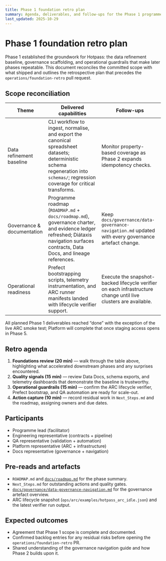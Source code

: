 ```yaml
---
title: Phase 1 foundation retro plan
summary: Agenda, deliverables, and follow-ups for the Phase 1 programme retrospective.
last_updated: 2025-10-29
---
```


# Phase 1 foundation retro plan

Phase 1 established the groundwork for Hotpass: the data refinement baseline,
governance scaffolding, and operational guardrails that make later phases
repeatable. This document reconciles the committed scope with what shipped and
outlines the retrospective plan that precedes the `operations/foundation-retro`
pull request.

## Scope reconciliation

| Theme                      | Delivered capabilities                                                                                                                                                              | Follow-ups                                                                                                      |
| -------------------------- | ----------------------------------------------------------------------------------------------------------------------------------------------------------------------------------- | --------------------------------------------------------------------------------------------------------------- |
| Data refinement baseline   | CLI workflow to ingest, normalise, and export the canonical spreadsheet datasets; deterministic schema regeneration into `schemas/`; regression coverage for critical transforms.   | Monitor property-based coverage as Phase 2 expands idempotency checks.                                          |
| Governance & documentation | Programme roadmap (`ROADMAP.md` + `docs/roadmap.md`), governance charter, and evidence ledger refreshed; Diátaxis navigation surfaces contracts, Data Docs, and lineage references. | Keep `docs/governance/data-governance-navigation.md` updated with every governance artefact change.             |
| Operational readiness      | Prefect bootstrapping scripts, telemetry instrumentation, and ARC runner manifests landed with lifecycle verifier support.                                                          | Execute the snapshot-backed lifecycle verifier on each infrastructure change until live clusters are available. |

All planned Phase 1 deliverables reached “done” with the exception of the live
ARC smoke test; Platform will complete that once staging access opens in Phase 5.

## Retro agenda

1. **Foundations review (20 min)** — walk through the table above, highlighting
   what accelerated downstream phases and any surprises encountered.
2. **Quality signals (15 min)** — review Data Docs, schema exports, and telemetry
   dashboards that demonstrate the baseline is trustworthy.
3. **Operational guardrails (15 min)** — confirm the ARC lifecycle verifier,
   Prefect bootstrap, and QA automation are ready for scale-out.
4. **Action capture (10 min)** — record residual work in `Next_Steps.md` and the
   roadmap, assigning owners and due dates.

## Participants

- Programme lead (facilitator)
- Engineering representative (contracts + pipeline)
- QA representative (validation + automation)
- Platform representative (ARC + infrastructure)
- Docs representative (governance + navigation)

## Pre-reads and artefacts

- `ROADMAP.md` and [`docs/roadmap.md`](../roadmap.md) for the phase summary.
- `Next_Steps.md` for outstanding actions and quality gates.
- [`docs/governance/data-governance-navigation.md`](../governance/data-governance-navigation.md)
  for the governance artefact overview.
- ARC lifecycle snapshot (`ops/arc/examples/hotpass_arc_idle.json`) and the
  latest verifier run output.

## Expected outcomes

- Agreement that Phase 1 scope is complete and documented.
- Confirmed backlog entries for any residual risks before opening the
  `operations/foundation-retro` PR.
- Shared understanding of the governance navigation guide and how Phase 2 builds
  upon it.
